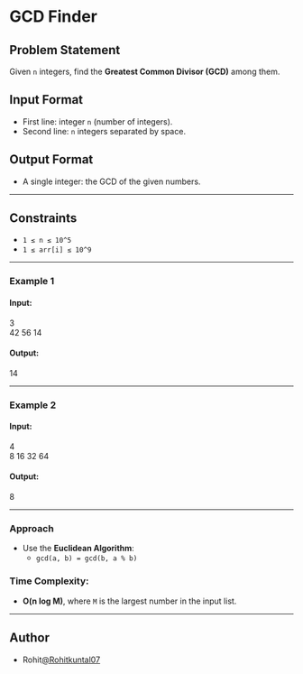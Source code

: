 # GCD Finder

## Problem Statement

Given `n` integers, find the **Greatest Common Divisor (GCD)** among them.

##  Input Format

- First line: integer `n` (number of integers).
- Second line: `n` integers separated by space.

## Output Format

- A single integer: the GCD of the given numbers.

---

##  Constraints

- `1 ≤ n ≤ 10^5`
- `1 ≤ arr[i] ≤ 10^9`

---

### Example 1

#### Input:
3<br>
42 56 14<br>

#### Output:
14<br>

---
### Example 2

#### Input:
4<br>
8 16 32 64<br>

#### Output:
8<br>

---
###  Approach

- Use the **Euclidean Algorithm**:
  - `gcd(a, b) = gcd(b, a % b)`

###  Time Complexity:
- **O(n log M)**, where `M` is the largest number in the input list.

---
## Author
- Rohit[@Rohitkuntal07](https://github.com/Rohitkuntal07)
